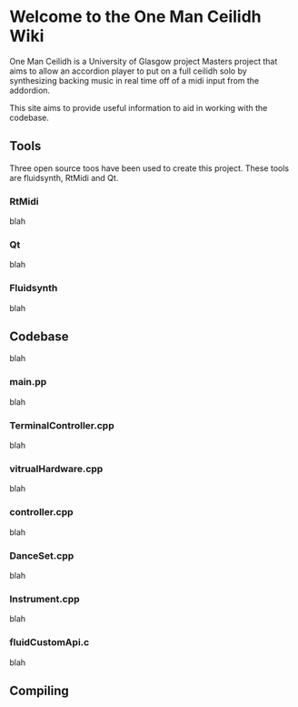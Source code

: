 # Welcome to the One Man Ceilidh Wiki

One Man Ceilidh is a University of Glasgow project Masters project that aims to allow an accordion player to put on a full ceilidh solo by synthesizing backing music in real time off of a midi input from the addordion.

This site aims to provide useful information to aid in working with the codebase. 

## Tools

Three open source toos have been used to create this project. These tools are fluidsynth, RtMidi and Qt.

### RtMidi

blah

### Qt

blah

### Fluidsynth

blah

## Codebase

blah

### main.pp

blah

### TerminalController.cpp

blah

### vitrualHardware.cpp

blah

### controller.cpp

blah

### DanceSet.cpp

blah

### Instrument.cpp

blah

### fluidCustomApi.c

blah

## Compiling 
